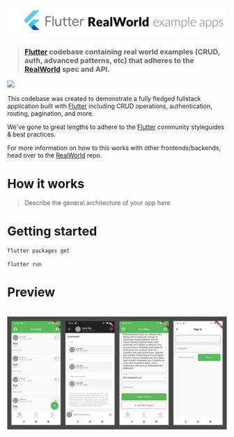 # ![Flutter RealWorld Example App](images/flutter_realworld.png)

> ### [Flutter](https://flutter.io/) codebase containing real world examples (CRUD, auth, advanced patterns, etc) that adheres to the [RealWorld](https://github.com/gothinkster/realworld) spec and API.


[<img src="https://play.google.com/intl/en_us/badges/static/images/badges/en_badge_web_generic.png" height="60" />](https://play.google.com/store/apps/details?id=dev.d92.conduite)


This codebase was created to demonstrate a fully fledged fullstack application built with [Flutter](https://flutter.io/) including CRUD operations, authentication, routing, pagination, and more.

We've gone to great lengths to adhere to the [Flutter](https://flutter.io/) community styleguides & best practices.

For more information on how to this works with other frontends/backends, head over to the [RealWorld](https://github.com/gothinkster/realworld) repo.


# How it works

> Describe the general architecture of your app here

# Getting started

`flutter packages get`

`flutter run`

# Preview
# ![Screenshots](images/screenshots.jpg)
